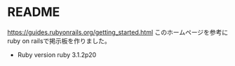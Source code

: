 # README

https://guides.rubyonrails.org/getting_started.html
このホームページを参考にruby on railsで掲示板を作りました。



* Ruby version  ruby 3.1.2p20

